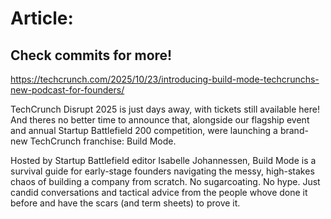 # Article:

## Check commits for more!
https://techcrunch.com/2025/10/23/introducing-build-mode-techcrunchs-new-podcast-for-founders/

TechCrunch Disrupt 2025 is just days away, with tickets still available here! And theres no better time to announce that, alongside our flagship event and annual Startup Battlefield 200 competition, were launching a brand-new TechCrunch franchise: Build Mode.

Hosted by Startup Battlefield editor Isabelle Johannessen, Build Mode is a survival guide for early-stage founders navigating the messy, high-stakes chaos of building a company from scratch. No sugarcoating. No hype. Just candid conversations and tactical advice from the people whove done it before and have the scars (and term sheets) to prove it.